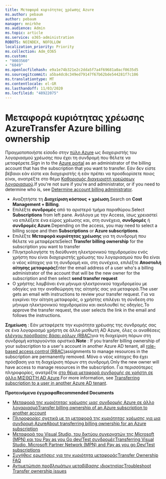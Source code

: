 ```yaml
---
title: Μεταφορά κυριότητας χρέωσης Azure
ms.author: pebaum
author: pebaum
manager: mnirkhe
ms.audience: Admin
ms.topic: article
ms.service: o365-administration
ROBOTS: NOINDEX, NOFOLLOW
localization_priority: Priority
ms.collection: Adm_O365
ms.custom:
- "9003560"
- "6849"
ms.openlocfilehash: e9a1e74b321e2c2dda5f7a4f69681a0acf0635d5
ms.sourcegitcommit: a5ba4dc8c349ed79147f67b62bde544281f7c106
ms.translationtype: MT
ms.contentlocale: el-GR
ms.lasthandoff: 11/03/2020
ms.locfileid: "48922075"
---
```

# <a name="transfer-azure-billing-ownership"></a><span data-ttu-id="f88d2-102">Μεταφορά κυριότητας χρέωσης Azure</span><span class="sxs-lookup"><span data-stu-id="f88d2-102">Transfer Azure billing ownership</span></span>

<span data-ttu-id="f88d2-103">Πραγματοποιήστε είσοδο στην [πύλη Azure](https://portal.azure.com/) ως διαχειριστής του λογαριασμού χρέωσης που έχει τη συνδρομή που θέλετε να μεταφέρετε.</span><span class="sxs-lookup"><span data-stu-id="f88d2-103">Sign in to the [Azure portal](https://portal.azure.com/) as an administrator of the billing account that has the subscription that you want to transfer.</span></span> <span data-ttu-id="f88d2-104">Εάν δεν είστε βέβαιοι εάν είστε και διαχειριστής ή εάν πρέπει να προσδιορίσετε ποιος είναι, ανατρέξτε στο θέμα [Καθορισμός διαχειριστή χρεώσεων λογαριασμού](https://docs.microsoft.com/azure/cost-management-billing/understand/subscription-transfer#whoisaa).</span><span class="sxs-lookup"><span data-stu-id="f88d2-104">If you're not sure if you're and administrator, or if you need to determine who is, see [Determine account billing administrator](https://docs.microsoft.com/azure/cost-management-billing/understand/subscription-transfer#whoisaa).</span></span>

- <span data-ttu-id="f88d2-105">Αναζητήστε τη **Διαχείριση κόστους + χρέωση**.</span><span class="sxs-lookup"><span data-stu-id="f88d2-105">Search on **Cost Management + Billing**.</span></span>
- <span data-ttu-id="f88d2-106">Επιλέξτε **συνδρομές** από το αριστερό τμήμα παραθύρου.</span><span class="sxs-lookup"><span data-stu-id="f88d2-106">Select **Subscriptions** from left pane.</span></span> <span data-ttu-id="f88d2-107">Ανάλογα με την Access, ίσως χρειαστεί να επιλέξετε ένα εύρος χρέωσης και, στη συνέχεια, **συνδρομές** ή **συνδρομές Azure**.</span><span class="sxs-lookup"><span data-stu-id="f88d2-107">Depending on the access, you may need to select a billing scope and then **Subscriptions** or **Azure subscriptions**.</span></span>
- <span data-ttu-id="f88d2-108">Επιλέξτε **Μεταφορά κυριότητας χρέωσης** για τη συνδρομή που θέλετε να μεταφέρετε</span><span class="sxs-lookup"><span data-stu-id="f88d2-108">Select **Transfer billing ownership** for the subscription you want to transfer</span></span>
- <span data-ttu-id="f88d2-109">Πληκτρολογήστε τη διεύθυνση ηλεκτρονικού ταχυδρομείου ενός χρήστη που είναι διαχειριστής χρέωσης του λογαριασμού που θα είναι ο νέος κάτοχος για τη συνδρομή και, στη συνέχεια, επιλέξτε **Αποστολή αίτησης μεταφοράς**</span><span class="sxs-lookup"><span data-stu-id="f88d2-109">Enter the email address of a user who's a billing administrator of the account that will be the new owner for the subscription and then select **send transfer request**</span></span>
- <span data-ttu-id="f88d2-110">Ο χρήστης λαμβάνει ένα μήνυμα ηλεκτρονικού ταχυδρομείου με οδηγίες για την αναθεώρηση της αίτησής σας για μεταφορά.</span><span class="sxs-lookup"><span data-stu-id="f88d2-110">The user gets an email with instructions to review your transfer request.</span></span> <span data-ttu-id="f88d2-111">Για να εγκρίνει την αίτηση μεταφοράς, ο χρήστης επιλέγει τη σύνδεση στο μήνυμα ηλεκτρονικού ταχυδρομείου και ακολουθεί τις οδηγίες.</span><span class="sxs-lookup"><span data-stu-id="f88d2-111">To approve the transfer request, the user selects the link in the email and follows the instructions.</span></span>

<span data-ttu-id="f88d2-112">**Σημείωση** : Εάν μεταφέρετε την κυριότητα χρέωσης της συνδρομής σας σε ένα λογαριασμό χρήστη σε άλλο μισθωτή AD Azure, όλες οι αναθέσεις [ελέγχου πρόσβασης βάσει ρόλων (RBAC)](https://docs.microsoft.com/azure/role-based-access-control/overview?WT.mc_id=Portal-Microsoft_Azure_Support)για τη διαχείριση πόρων στη συνδρομή καταργούνται οριστικά.</span><span class="sxs-lookup"><span data-stu-id="f88d2-112">**Note** : If you transfer billing ownership of your subscription to a user's account in another Azure AD tenant, all [role-based access control (RBAC)](https://docs.microsoft.com/azure/role-based-access-control/overview?WT.mc_id=Portal-Microsoft_Azure_Support)assignments to manage resources in the subscription are permanently removed.</span></span> <span data-ttu-id="f88d2-113">Μόνο ο νέος κάτοχος θα έχει πρόσβαση για τη διαχείριση πόρων στη συνδρομή.</span><span class="sxs-lookup"><span data-stu-id="f88d2-113">Only the new owner will have access to manage resources in the subscription.</span></span> <span data-ttu-id="f88d2-114">Για περισσότερες πληροφορίες, ανατρέξτε [στο θέμα μεταφορά συνδρομής σε χρήστη σε άλλο ΜΙΣΘΩΤΉ AD Azure](https://docs.microsoft.com/azure/active-directory/managed-identities-azure-resources/known-issues?WT.mc_id=Portal-Microsoft_Azure_Support).</span><span class="sxs-lookup"><span data-stu-id="f88d2-114">For more information, see [Transferring subscription to a user in another Azure AD tenant](https://docs.microsoft.com/azure/active-directory/managed-identities-azure-resources/known-issues?WT.mc_id=Portal-Microsoft_Azure_Support).</span></span>

<span data-ttu-id="f88d2-115">**Προτεινόμενα έγγραφα**</span><span class="sxs-lookup"><span data-stu-id="f88d2-115">**Recommended Documents**</span></span>

- [<span data-ttu-id="f88d2-116">Μεταφορά της κυριότητας χρέωσης μιας συνδρομής Azure σε άλλο λογαριασμό</span><span class="sxs-lookup"><span data-stu-id="f88d2-116">Transfer billing ownership of an Azure subscription to another account</span></span>](https://docs.microsoft.com/azure/cost-management-billing/manage/billing-subscription-transfer)
- [<span data-ttu-id="f88d2-117">Πληροφορίες σχετικά με τη μεταφορά της κυριότητας χρέωσης για μια συνδρομή Azure</span><span class="sxs-lookup"><span data-stu-id="f88d2-117">About transferring billing ownership for an Azure subscription</span></span>](https://docs.microsoft.com//azure/cost-management-billing/understand/subscription-transfer)
- [<span data-ttu-id="f88d2-118">Μεταφορά του Visual Studio, του δικτύου συνεργατών της Microsoft (MPN) και του Pay as you Go dev/Test συνδρομές</span><span class="sxs-lookup"><span data-stu-id="f88d2-118">Transferring Visual Studio, Microsoft Partner Network (MPN) and Pay as you go Dev/Test subscriptions</span></span>](https://docs.microsoft.com/azure/billing/billing-subscription-transfer?WT.mc_id=Portal-Microsoft_Azure_Support#transferring-visual-studio-microsoft-partner-network-mpn-and-pay-as-you-go-devtest-subscriptions)
- [<span data-ttu-id="f88d2-119">Συνήθεις ερωτήσεις για την κυριότητα μεταφοράς</span><span class="sxs-lookup"><span data-stu-id="f88d2-119">Transfer Ownership FAQ</span></span>](https://docs.microsoft.com/azure/billing/billing-subscription-transfer?WT.mc_id=Portal-Microsoft_Azure_Support#frequently-asked-questions-faq-for-senders)
- [<span data-ttu-id="f88d2-120">Αντιμετώπιση προβλημάτων μεταβίβασης ιδιοκτησίας</span><span class="sxs-lookup"><span data-stu-id="f88d2-120">Troubleshoot Transfer ownership issues</span></span>](https://docs.microsoft.com/azure/billing/billing-subscription-transfer?WT.mc_id=Portal-Microsoft_Azure_Support#troubleshooting)

